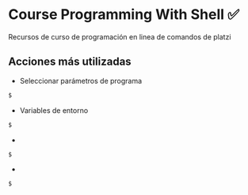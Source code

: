# Course Programming With Shell ✅
Recursos de curso de programación en linea de comandos de platzi

## Acciones más utilizadas

- Seleccionar parámetros de programa
```bash
$
```

- Variables de entorno

```bash
$
```

- 

```bash
$
```

- 
```bash
$
```

